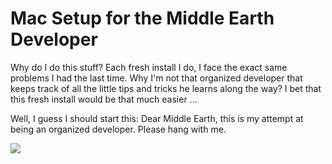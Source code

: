 # Mac Setup for the Middle Earth Developer

Why do I do this stuff? Each fresh install I do, I face the exact same problems I had the last time. Why I'm not that organized developer that keeps track of all the little tips and tricks he learns along the way? I bet that this fresh install would be that much easier ...

Well, I guess I should start this: Dear Middle Earth, this is my attempt at being an organized developer. Please hang with me.

![](https://d23f6h5jpj26xu.cloudfront.net/1uksz7hlrbfjeg_small.gif)
